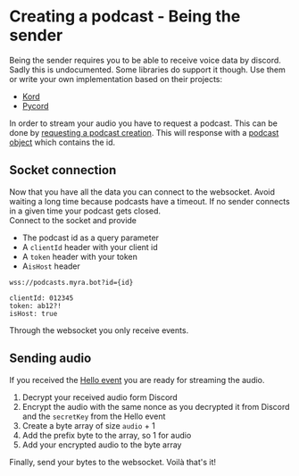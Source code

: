 # Creating a podcast - Being the sender

Being the sender requires you to be able to receive voice data by discord. Sadly this is undocumented. Some libraries do
support it though. Use them or write your own implementation based on their projects:

* [Kord](https://github.com/kordlib/kord)
* [Pycord](https://github.com/Pycord-Development/pycord)

In order to stream your audio you have to request a podcast. This can be done by
[requesting a podcast creation](../resources/podcast.md#post-podcast). This will response with a
[podcast object](../resources/podcast.md) which contains the id.

## Socket connection

Now that you have all the data you can connect to the websocket. Avoid waiting a long time because podcasts have a timeout.
If no sender connects in a given time your podcast gets closed.  
Connect to the socket and provide
* The podcast id as a query parameter
* A `clientId` header with your client id
* A `token` header with your token
* A`isHost` header

```
wss://podcasts.myra.bot?id={id}

clientId: 012345
token: ab12?!
isHost: true
```

Through the websocket you only receive events.

## Sending audio

If you received the [Hello event](../resources/events.md#hello-event) you are ready for streaming the audio.

1. Decrypt your received audio form Discord
2. Encrypt the audio with the same nonce as you decrypted it from Discord and the `secretKey` from the Hello event
3. Create a byte array of size `audio` + 1
4. Add the prefix byte to the array, so 1 for audio
5. Add your encrypted audio to the byte array

Finally, send your bytes to the websocket. Voilà that's it!